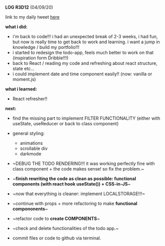 **LOG R3D12** (04/09/20)

link to my daily tweet [here](https://twitter.com/Nightcoder2/status/1301762023668228096)


**what i did:**

- i'm back to code!!! i had an unexpected break of 2-3 weeks, i had fun, but now is really time to get back to work and learning. i want a jump in knowledge / build my portfolio!!!
- i started to redesign the todo-app, feels much better to work on that (inspiration form Dribble!!!)
- back to React / reading my code and refreshing about react structure, state etc...
- i could implement date and time component easily!! (now: vanilla or moment.js)

**what i learned:**

- React refresher!!


**next:**

- find the missing part to implement FILTER FUNCTIONALITY (either with useState, useReducer or back to class component)
- general styling:
  - animations
  - scrollable div
  - darkmode
  
- ~DEBUG THE TODO RENDERING!!! it was working perfectly fine with class component + the code makes sense! so fix the problem.~  
- ~**finish rewriting the code as clean as possible: functional components (with react hook useState()) + CSS-in-JS**~
- ~now that everything is cleaner: implement LOCALSTORAGE!!!~ 
- ~continue with props + more refactoring to make **functional compononents**~
- ~refactor code to **create COMPONENTS**~
- ~check and delete functionalities of the todo app.~
- commit files or code to github via terminal. 

 
